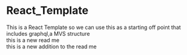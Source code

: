 # React_Template
This is a React Template so we can use this as a starting off point that includes graphql,a MVS structure<br>
this is a new read me<br>
this is a new addition to the read me<br>